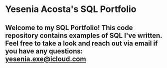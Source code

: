 # Yesenia Acosta's SQL Portfolio

## Welcome to my SQL Portfolio! This code repository contains examples of SQL I've written. Feel free to take a  look and reach out via email if you have any questions: yesenia.exe@icloud.com 
